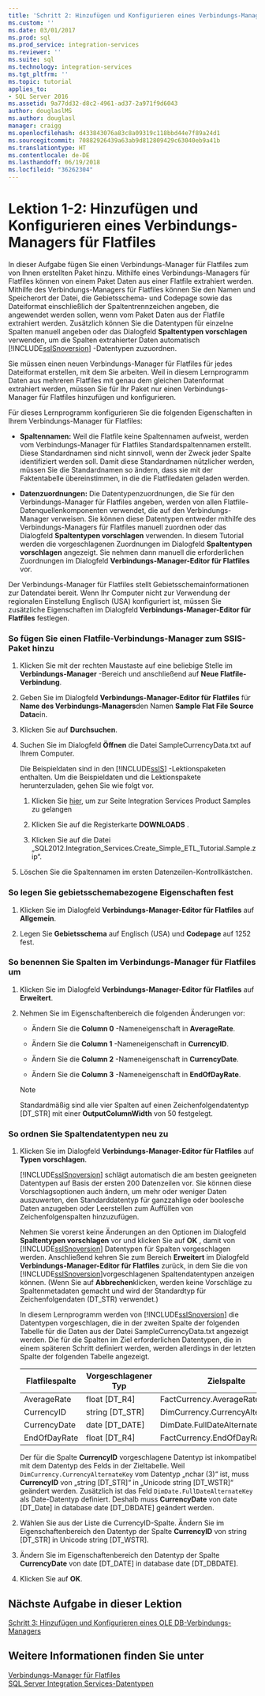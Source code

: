 ```yaml
---
title: 'Schritt 2: Hinzufügen und Konfigurieren eines Verbindungs-Managers für Flatfiles | Microsoft-Dokumentation'
ms.custom: ''
ms.date: 03/01/2017
ms.prod: sql
ms.prod_service: integration-services
ms.reviewer: ''
ms.suite: sql
ms.technology: integration-services
ms.tgt_pltfrm: ''
ms.topic: tutorial
applies_to:
- SQL Server 2016
ms.assetid: 9a77dd32-d8c2-4961-ad37-2a971f9d6043
author: douglaslMS
ms.author: douglasl
manager: craigg
ms.openlocfilehash: d433843076a83c8a09319c118bbd44e7f89a24d1
ms.sourcegitcommit: 70882926439a63ab9d812809429c63040eb9a41b
ms.translationtype: HT
ms.contentlocale: de-DE
ms.lasthandoff: 06/19/2018
ms.locfileid: "36262304"
---
```

# <a name="lesson-1-2---adding-and-configuring-a-flat-file-connection-manager"></a>Lektion 1-2: Hinzufügen und Konfigurieren eines Verbindungs-Managers für Flatfiles
In dieser Aufgabe fügen Sie einen Verbindungs-Manager für Flatfiles zum von Ihnen erstellten Paket hinzu. Mithilfe eines Verbindungs-Managers für Flatfiles können von einem Paket Daten aus einer Flatfile extrahiert werden. Mithilfe des Verbindungs-Managers für Flatfiles können Sie den Namen und Speicherort der Datei, die Gebietsschema- und Codepage sowie das Dateiformat einschließlich der Spaltentrennzeichen angeben, die angewendet werden sollen, wenn vom Paket Daten aus der Flatfile extrahiert werden. Zusätzlich können Sie die Datentypen für einzelne Spalten manuell angeben oder das Dialogfeld **Spaltentypen vorschlagen** verwenden, um die Spalten extrahierter Daten automatisch [!INCLUDE[ssISnoversion](../includes/ssisnoversion-md.md)] -Datentypen zuzuordnen.  
  
Sie müssen einen neuen Verbindungs-Manager für Flatfiles für jedes Dateiformat erstellen, mit dem Sie arbeiten. Weil in diesem Lernprogramm Daten aus mehreren Flatfiles mit genau dem gleichen Datenformat extrahiert werden, müssen Sie für Ihr Paket nur einen Verbindungs-Manager für Flatfiles hinzufügen und konfigurieren.  
  
Für dieses Lernprogramm konfigurieren Sie die folgenden Eigenschaften in Ihrem Verbindungs-Manager für Flatfiles:  
  
-   **Spaltennamen:** Weil die Flatfile keine Spaltennamen aufweist, werden vom Verbindungs-Manager für Flatfiles Standardspaltennamen erstellt. Diese Standardnamen sind nicht sinnvoll, wenn der Zweck jeder Spalte identifiziert werden soll. Damit diese Standardnamen nützlicher werden, müssen Sie die Standardnamen so ändern, dass sie mit der Faktentabelle übereinstimmen, in die die Flatfiledaten geladen werden.  
  
-   **Datenzuordnungen:** Die Datentypenzuordnungen, die Sie für den Verbindungs-Manager für Flatfiles angeben, werden von allen Flatfile-Datenquellenkomponenten verwendet, die auf den Verbindungs-Manager verweisen. Sie können diese Datentypen entweder mithilfe des Verbindungs-Managers für Flatfiles manuell zuordnen oder das Dialogfeld **Spaltentypen vorschlagen** verwenden. In diesem Tutorial werden die vorgeschlagenen Zuordnungen im Dialogfeld **Spaltentypen vorschlagen** angezeigt. Sie nehmen dann manuell die erforderlichen Zuordnungen im Dialogfeld **Verbindungs-Manager-Editor für Flatfiles** vor.  
  
Der Verbindungs-Manager für Flatfiles stellt Gebietsschemainformationen zur Datendatei bereit. Wenn Ihr Computer nicht zur Verwendung der regionalen Einstellung Englisch (USA) konfiguriert ist, müssen Sie zusätzliche Eigenschaften im Dialogfeld **Verbindungs-Manager-Editor für Flatfiles** festlegen.  
  
### <a name="to-add-a-flat-file-connection-manager-to-the-ssis-package"></a>So fügen Sie einen Flatfile-Verbindungs-Manager zum SSIS-Paket hinzu  
  
1.  Klicken Sie mit der rechten Maustaste auf eine beliebige Stelle im **Verbindungs-Manager** -Bereich und anschließend auf **Neue Flatfile-Verbindung**.  
  
2.  Geben Sie im Dialogfeld **Verbindungs-Manager-Editor für Flatfiles** für **Name des Verbindungs-Managers**den Namen **Sample Flat File Source Data**ein.  
  
3.  Klicken Sie auf **Durchsuchen**.  
  
4.  Suchen Sie im Dialogfeld **Öffnen** die Datei SampleCurrencyData.txt auf Ihrem Computer.  
  
    Die Beispieldaten sind in den [!INCLUDE[ssIS](../includes/ssis-md.md)] -Lektionspaketen enthalten. Um die Beispieldaten und die Lektionspakete herunterzuladen, gehen Sie wie folgt vor.  
  
    1.  Klicken Sie [hier](http://go.microsoft.com/fwlink/?LinkId=275027), um zur Seite Integration Services Product Samples zu gelangen  
  
    2.  Klicken Sie auf die Registerkarte **DOWNLOADS** .  
  
    3.  Klicken Sie auf die Datei „SQL2012.Integration_Services.Create_Simple_ETL_Tutorial.Sample.zip“.  
  
5.  Löschen Sie die Spaltennamen im ersten Datenzeilen-Kontrollkästchen.  
  
### <a name="to-set-locale-sensitive-properties"></a>So legen Sie gebietsschemabezogene Eigenschaften fest  
  
1.  Klicken Sie im Dialogfeld **Verbindungs-Manager-Editor für Flatfiles** auf **Allgemein**.  
  
2.  Legen Sie **Gebietsschema** auf Englisch (USA) und **Codepage** auf 1252 fest.  
  
### <a name="to-rename-columns-in-the-flat-file-connection-manager"></a>So benennen Sie Spalten im Verbindungs-Manager für Flatfiles um  
  
1.  Klicken Sie im Dialogfeld **Verbindungs-Manager-Editor für Flatfiles** auf **Erweitert**.  
  
2.  Nehmen Sie im Eigenschaftenbereich die folgenden Änderungen vor:  
  
    -   Ändern Sie die **Column 0** -Nameneigenschaft in **AverageRate**.  
  
    -   Ändern Sie die **Column 1** -Nameneigenschaft in **CurrencyID**.  
  
    -   Ändern Sie die **Column 2** -Nameneigenschaft in **CurrencyDate**.  
  
    -   Ändern Sie die **Column 3** -Nameneigenschaft in **EndOfDayRate**.  
  
    > [!NOTE]  
    > Standardmäßig sind alle vier Spalten auf einen Zeichenfolgendatentyp [DT_STR] mit einer **OutputColumnWidth** von 50 festgelegt.  
  
### <a name="to-remap-column-data-types"></a>So ordnen Sie Spaltendatentypen neu zu  
  
1.  Klicken Sie im Dialogfeld **Verbindungs-Manager-Editor für Flatfiles** auf **Typen vorschlagen**.  
  
    [!INCLUDE[ssISnoversion](../includes/ssisnoversion-md.md)] schlägt automatisch die am besten geeigneten Datentypen auf Basis der ersten 200 Datenzeilen vor. Sie können diese Vorschlagsoptionen auch ändern, um mehr oder weniger Daten auszuwerten, den Standarddatentyp für ganzzahlige oder boolesche Daten anzugeben oder Leerstellen zum Auffüllen von Zeichenfolgenspalten hinzuzufügen.  
  
    Nehmen Sie vorerst keine Änderungen an den Optionen im Dialogfeld **Spaltentypen vorschlagen** vor und klicken Sie auf **OK** , damit von [!INCLUDE[ssISnoversion](../includes/ssisnoversion-md.md)] Datentypen für Spalten vorgeschlagen werden. Anschließend kehren Sie zum Bereich **Erweitert** im Dialogfeld **Verbindungs-Manager-Editor für Flatfiles** zurück, in dem Sie die von [!INCLUDE[ssISnoversion](../includes/ssisnoversion-md.md)]vorgeschlagenen Spaltendatentypen anzeigen können. (Wenn Sie auf **Abbrechen**klicken, werden keine Vorschläge zu Spaltenmetadaten gemacht und wird der Standardtyp für Zeichenfolgendaten (DT_STR) verwendet.)  
  
    In diesem Lernprogramm werden von [!INCLUDE[ssISnoversion](../includes/ssisnoversion-md.md)] die Datentypen vorgeschlagen, die in der zweiten Spalte der folgenden Tabelle für die Daten aus der Datei SampleCurrencyData.txt angezeigt werden. Die für die Spalten im Ziel erforderlichen Datentypen, die in einem späteren Schritt definiert werden, werden allerdings in der letzten Spalte der folgenden Tabelle angezeigt.  
  
    |Flatfilespalte|Vorgeschlagener Typ|Zielspalte|Zieltyp|  
    |--------------------|------------------|----------------------|--------------------|  
    |AverageRate|float [DT_R4]|FactCurrency.AverageRate|FLOAT|  
    |CurrencyID|string [DT_STR]|DimCurrency.CurrencyAlternateKey|nchar(3)|  
    |CurrencyDate|date [DT_DATE]|DimDate.FullDateAlternateKey|date|  
    |EndOfDayRate|float [DT_R4]|FactCurrency.EndOfDayRate|FLOAT|  
  
    Der für die Spalte **CurrencyID** vorgeschlagene Datentyp ist inkompatibel mit dem Datentyp des Felds in der Zieltabelle. Weil `DimCurrency.CurrencyAlternateKey` vom Datentyp „nchar (3)“ ist, muss **CurrencyID** von „string [DT_STR]“ in „Unicode string [DT_WSTR]“ geändert werden. Zusätzlich ist das Feld `DimDate.FullDateAlternateKey` als Date-Datentyp definiert. Deshalb muss **CurrencyDate** von date [DT_Date] in database date [DT_DBDATE] geändert werden.  
  
2.  Wählen Sie aus der Liste die CurrencyID-Spalte. Ändern Sie im Eigenschaftenbereich den Datentyp der Spalte **CurrencyID** von string [DT_STR] in Unicode string [DT_WSTR].  
  
3.  Ändern Sie im Eigenschaftenbereich den Datentyp der Spalte **CurrencyDate** von date [DT_DATE] in database date [DT_DBDATE].  
  
4.  Klicken Sie auf **OK**.  
  
## <a name="next-task-in-lesson"></a>Nächste Aufgabe in dieser Lektion  
[Schritt 3: Hinzufügen und Konfigurieren eines OLE DB-Verbindungs-Managers](../integration-services/lesson-1-3-adding-and-configuring-an-ole-db-connection-manager.md)  
  
## <a name="see-also"></a>Weitere Informationen finden Sie unter  
[Verbindungs-Manager für Flatfiles](../integration-services/connection-manager/flat-file-connection-manager.md)  
[SQL Server Integration Services-Datentypen](../integration-services/data-flow/integration-services-data-types.md)  
  
  
  
